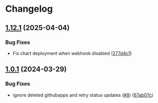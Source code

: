 # Changelog

## [1.12.1](https://github.com/samirtahir91/github-app-operator/compare/v1.12.0...v1.12.1) (2025-04-04)


### Bug Fixes

* Fix chart deployment when webhook disabled ([277d4c1](https://github.com/samirtahir91/github-app-operator/commit/277d4c1dcbef76094ea838aa3200f6fc9a594128))

## [1.0.1](https://github.com/samirtahir91/github-app-operator/compare/v1.0.0...v1.0.1) (2024-03-29)


### Bug Fixes

* ignore deleted githubapps and retry status updates ([#8](https://github.com/samirtahir91/github-app-operator/issues/8)) ([67ab07c](https://github.com/samirtahir91/github-app-operator/commit/67ab07c4ce48e3acd19847cce995d07d436bb45e))
